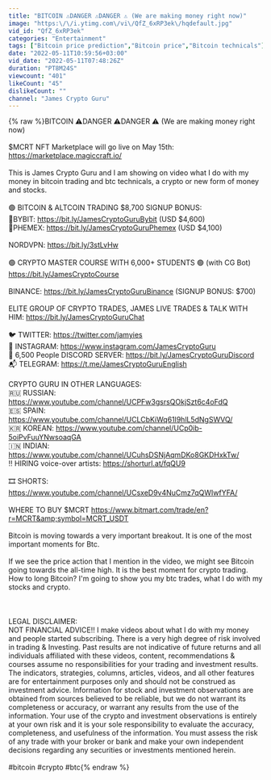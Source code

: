 ```yaml
---
title: "BITCOIN ⚠️DANGER ⚠️DANGER ⚠️ (We are making money right now)"
image: "https:\/\/i.ytimg.com\/vi\/QfZ_6xRP3ek\/hqdefault.jpg"
vid_id: "QfZ_6xRP3ek"
categories: "Entertainment"
tags: ["Bitcoin price prediction","Bitcoin price","Bitcoin technicals"]
date: "2022-05-11T10:59:56+03:00"
vid_date: "2022-05-11T07:48:26Z"
duration: "PT8M24S"
viewcount: "401"
likeCount: "45"
dislikeCount: ""
channel: "James Crypto Guru"
---
```

{% raw %}BITCOIN ⚠️DANGER ⚠️DANGER ⚠️ (We are making money right now)<br /><br />$MCRT NFT Marketplace will go live on May 15th: <a rel="nofollow" target="blank" href="https://marketplace.magiccraft.io/">https://marketplace.magiccraft.io/</a><br /><br />This is James Crypto Guru and I am showing on video what I do with my money in bitcoin trading and btc technicals, a crypto or new form of money and stocks.<br /><br />🟢 BITCOIN &amp; ALTCOIN TRADING $8,700 SIGNUP BONUS: <br />🥇BYBIT: <a rel="nofollow" target="blank" href="https://bit.ly/JamesCryptoGuruBybit">https://bit.ly/JamesCryptoGuruBybit</a> (USD $4,600)  <br />🥈PHEMEX: <a rel="nofollow" target="blank" href="https://bit.ly/JamesCryptoGuruPhemex">https://bit.ly/JamesCryptoGuruPhemex</a> (USD $4,100)<br /><br />NORDVPN: <a rel="nofollow" target="blank" href="https://bit.ly/3stLvHw">https://bit.ly/3stLvHw</a> <br /><br />🟢 CRYPTO MASTER COURSE WITH 6,000+ STUDENTS 🟢 (with CG Bot) <a rel="nofollow" target="blank" href="https://bit.ly/JamesCryptoCourse">https://bit.ly/JamesCryptoCourse</a><br /><br />BINANCE: <a rel="nofollow" target="blank" href="https://bit.ly/JamesCryptoGuruBinance">https://bit.ly/JamesCryptoGuruBinance</a> (SIGNUP BONUS: $700)<br /><br />ELITE GROUP OF CRYPTO TRADES,  JAMES LIVE TRADES &amp; TALK WITH HIM: <a rel="nofollow" target="blank" href="https://bit.ly/JamesCryptoGuruChat">https://bit.ly/JamesCryptoGuruChat</a><br /><br />🐦 TWITTER: <a rel="nofollow" target="blank" href="https://twitter.com/jamyies">https://twitter.com/jamyies</a><br />📸 INSTAGRAM: <a rel="nofollow" target="blank" href="https://www.instagram.com/JamesCryptoGuru">https://www.instagram.com/JamesCryptoGuru</a><br />📱 6,500 People DISCORD SERVER: <a rel="nofollow" target="blank" href="https://bit.ly/JamesCryptoGuruDiscord">https://bit.ly/JamesCryptoGuruDiscord</a><br />📬 TELEGRAM: <a rel="nofollow" target="blank" href="https://t.me/JamesCryptoGuruEnglish">https://t.me/JamesCryptoGuruEnglish</a><br /><br />CRYPTO GURU IN OTHER LANGUAGES:<br />🇷🇺 RUSSIAN: <a rel="nofollow" target="blank" href="https://www.youtube.com/channel/UCPFw3gsrsQOkjSzt6c4oFdQ">https://www.youtube.com/channel/UCPFw3gsrsQOkjSzt6c4oFdQ</a><br />🇪🇸 SPAIN: <a rel="nofollow" target="blank" href="https://www.youtube.com/channel/UCLCbKiWq61l9hlL5dNgSWVQ/">https://www.youtube.com/channel/UCLCbKiWq61l9hlL5dNgSWVQ/</a><br />🇰🇷 KOREAN: <a rel="nofollow" target="blank" href="https://www.youtube.com/channel/UCp0ib-5oiPvFuuYNwsoaqGA">https://www.youtube.com/channel/UCp0ib-5oiPvFuuYNwsoaqGA</a><br />🇮🇳 INDIAN: <a rel="nofollow" target="blank" href="https://www.youtube.com/channel/UCuhsDSNjAqmDKo8GKDHxkTw/">https://www.youtube.com/channel/UCuhsDSNjAqmDKo8GKDHxkTw/</a><br />‼️ HIRING voice-over artists: <a rel="nofollow" target="blank" href="https://shorturl.at/fqQU9">https://shorturl.at/fqQU9</a><br /><br />🎞 SHORTS: <a rel="nofollow" target="blank" href="https://www.youtube.com/channel/UCsxeD9v4NuCmz7qQWIwfYFA/">https://www.youtube.com/channel/UCsxeD9v4NuCmz7qQWIwfYFA/</a><br /><br />WHERE TO BUY $MCRT <a rel="nofollow" target="blank" href="https://www.bitmart.com/trade/en?r=MCRT&amp;symbol=MCRT_USDT">https://www.bitmart.com/trade/en?r=MCRT&amp;symbol=MCRT_USDT</a><br /><br />Bitcoin is moving towards a very important breakout. It is one of the most important moments for Btc. <br /><br />If we see the price action that I mention in the video, we might see Bitcoin going towards the all-time high. It is the best moment for crypto trading. How to long Bitcoin? I'm going to show you my btc trades, what I do with my stocks and crypto. <br /><br /><br /><br />LEGAL DISCLAIMER:<br />NOT FINANCIAL ADVICE!! I make videos about what I do with my money and people started subscribing. There is a very high degree of risk involved in trading &amp; Investing. Past results are not indicative of future returns and all individuals affiliated with these videos, content, recommendations &amp; courses assume no responsibilities for your trading and investment results. The indicators, strategies, columns, articles, videos, and all other features are for entertainment purposes only and should not be construed as investment advice. Information for stock and investment observations are obtained from sources believed to be reliable, but we do not warrant its completeness or accuracy, or warrant any results from the use of the information. Your use of the crypto and investment observations is entirely at your own risk and it is your sole responsibility to evaluate the accuracy, completeness, and usefulness of the information. You must assess the risk of any trade with your broker or bank and make your own independent decisions regarding any securities or investments mentioned herein.<br /><br />#bitcoin #crypto #btc{% endraw %}

